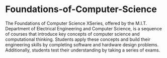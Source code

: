 Foundations-of-Computer-Science
===============================

The Foundations of Computer Science XSeries, offered by the M.I.T. Department of Electrical Engineering and Computer Science, is a sequence of courses that introduce key concepts of computer science and computational thinking. Students apply these concepts and build their engineering skills by completing software and hardware design problems. Additionally, students test their understanding by taking a series of exams.
